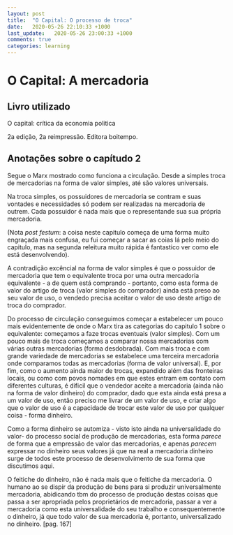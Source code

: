 ```yaml
---
layout: post
title:  "O Capital: O processo de troca"
date:   2020-05-26 22:10:33 +1000
last_update:   2020-05-26 23:00:33 +1000
comments: true
categories: learning
---
```


# O Capital: A mercadoria

## Livro utilizado

O capital: crítica da economia politica

2a edição, 2a reimpressão. Editora boitempo.

## Anotações sobre o capítudo 2

Segue o Marx mostrado como funciona a circulação. Desde a simples troca de
mercadorias na forma de valor simples, até são valores universais.

Na troca simples, os possuidores de mercadoria se contram e suas vontades e
necessidades só podem ser realizadas na mercadoria de outrem. Cada possuidor é
nada mais que o representande sua sua própria mercadoria.

(Nota *post festum*: a coisa neste capitulo começa de uma forma muito engraçada
mais confusa, eu fui começar a sacar as coias lá pelo meio do capitulo, mas na
segunda releitura muito rápida é fantastico ver como ele está desenvolvendo).

A contradição excêncial na forma de valor simples é que o possuidor de
mercadoria que tem o equivalente troca por uma outra mercadoria equivalente - a
de quem está comprando - portanto, como esta forma de valor do artigo de troca
(valor simples do comprador) ainda está preso ao seu valor de uso, o vendedo
precisa aceitar o valor de uso deste artigo de troca do comprador.

Do processo de circulação conseguimos começar a estabelecer um pouco mais
evidentemente de onde o Marx tira as categorias do capitulo 1 sobre o
equivalente: começamos a faze trocas eventuais (valor simples). Com um pouco
mais de troca começamos a comparar nossa mercadorias com várias outras
mercadorias (forma desdobrada). Com mais troca e com grande variedade de
mercadorias se estabelece uma terceira mercadoria onde comparamos todas as
mercadorias (forma de valor universal). E, por fim, como o aumento ainda maior de
trocas, expandido além das fronteiras locais, ou como com povos nomades em que
estes entram em contato com diferentes culturas, é dificil que o vendedor aceite
a mercadoria (ainda não na forma de valor dinheiro) do comprador, dado que esta
ainda está presa a um valor de uso, então preciso me livrar de um valor de uso,
e criar algo que o valor de uso é a capacidade de trocar este valor de uso por
qualquer coisa - forma dinheiro.

Como a forma dinheiro se automiza - visto isto ainda na universalidade do valor-
do processo social de produção de mercadorias, esta forma *parece* de forma que
a empressão de valor das mercadorias, e apenas *parecem* expressar no dinheiro
seus valores já que na real a mercadoria dinheiro surge de todos este processo
de desenvolvimento de sua forma que discutimos aqui.

O feitiche do dinheiro, não é nada mais que o feitiche da mercadoria. O humano
ao se dispir da produção de bens para si produzir universalmente mercadoria,
abidicando tbm do processo de produção destas coisas que passa a ser apropriada
pelos proprietários de mercadoria, passar a ver a mercadoria como esta
universalidade do seu trabalho e consequentemente o dinheiro, já que todo valor
de sua mercadoria é, portanto, universalizado no dinheiro. [pag. 167]
